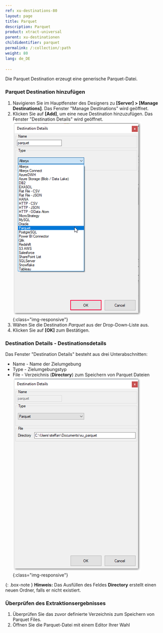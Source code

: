 ```yaml
---
ref: xu-destinations-80
layout: page
title: Parquet
description: Parquet
product: xtract-universal
parent: xu-destinationen
childidentifier: parquet
permalink: /:collection/:path
weight: 80
lang: de_DE

---
```

Die Parquet Destination erzeugt eine generische Parquet-Datei.

### Parquet Destination hinzufügen
1. Navigieren Sie im Hauptfenster des Designers zu **[Server] > [Manage Destinations]**. Das Fenster "Manage Destinations" wird geöffnet.
2. Klicken Sie auf **[Add]**, um eine neue Destination hinzuzufügen. Das Fenster "Destination Details" wird geöffnet.
![XU_flatfile_Parquet_Destination](/img/content/xu/parquet/parquet_manage_destination.png){:class="img-responsive"}
3. Wähen Sie die Destination *Parquet* aus der Drop-Down-Liste aus.
4. Klicken Sie auf **[OK]** zum Bestätigen.
 
### Destination Details - Destinationsdetails
Das Fenster "Destination Details" besteht aus drei Unterabschnitten:
- Name - Name der Zielumgebung
- Type - Zielumgebungstyp
- File - Verzeichnis (**Directory**) zum Speichern von Parquet Dateien
![JSON-Parquet-Destination-Details](/img/content/xu/parquet/parquet_destination_details.png){:class="img-responsive"}

{: .box-note }
**Hinweis:** Das Ausfüllen des Feldes **Directory** erstellt einen neuen Ordner, falls er nicht existiert. 

### Überprüfen des Extraktionsergebnisses 

1. Überprüfen Sie das zuvor definierte Verzeichnis zum Speichern von Parquet Files.
2. Öffnen Sie die Parquet-Datei mit einem Editor Ihrer Wahl

